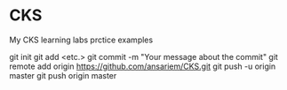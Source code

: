 # CKS
My CKS learning labs prctice examples

git init
git add <folder1> <folder2> <etc.>
git commit -m "Your message about the commit"
git remote add origin https://github.com/ansariem/CKS.git
git push -u origin master
git push origin master

